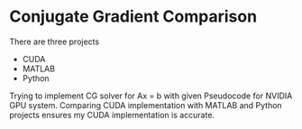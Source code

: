 # Conjugate Gradient Comparison
There are three projects
- CUDA
- MATLAB
- Python

Trying to implement CG solver for Ax = b with given Pseudocode for NVIDIA GPU system. Comparing CUDA implementation with MATLAB and Python projects ensures my CUDA implementation is accurate.
<br><br>

